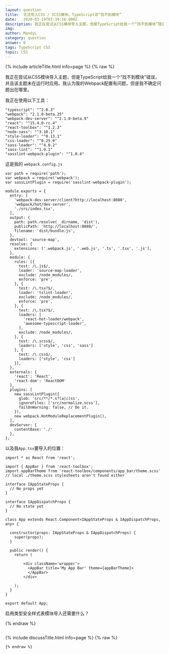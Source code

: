 ```yaml
---
layout: question
title:  无法导入CSS / SCSS模块。TypeScript说“找不到模块”
date:   2020-03-19T03:39:16.000Z
description: 我正在尝试从CSS模块导入主题，但是TypeScript给我一个“找不到模块”错误，并且该主题未在运行时应用。我认为我的Webpack配置有问题，但是我不...
img: 
author: MandyL
category: question
answer: 0
tags: TypeScript CSS
topic: CSS
---
```

<div class="article-root">
  <div class="article">
    {% include articleTitle.html info=page %}
    {% raw %}
    <div class="article-content"><p><font style="vertical-align: inherit;"><font style="vertical-align: inherit;">我正在尝试从CSS模块导入主题，但是TypeScript给我一个“找不到模块”错误，并且该主题未在运行时应用。</font><font style="vertical-align: inherit;">我认为我的Webpack配置有问题，但是我不确定问题出在哪里。</font></font></p>

<p><font style="vertical-align: inherit;"><font style="vertical-align: inherit;">我正在使用以下工具：</font></font></p>

<pre><code>"typescript": "^2.0.3"<font></font>
"webpack": "2.1.0-beta.25"<font></font>
"webpack-dev-server": "^2.1.0-beta.9"<font></font>
"react": "^15.4.0-rc.4"<font></font>
"react-toolbox": "^1.2.3"<font></font>
"node-sass": "^3.10.1"<font></font>
"style-loader": "^0.13.1"<font></font>
"css-loader": "^0.25.0"<font></font>
"sass-loader": "^4.0.2"<font></font>
"sass-lint": "^1.9.1"<font></font>
"sasslint-webpack-plugin": "^1.0.4"<font></font>
</code></pre>

<p><font style="vertical-align: inherit;"><font style="vertical-align: inherit;">这是我的 </font></font><code>webpack.config.js</code></p>

<pre><code>var path = require('path');<font></font>
var webpack = require('webpack');<font></font>
var sassLintPlugin = require('sasslint-webpack-plugin');<font></font>
<font></font>
module.exports = {<font></font>
  entry: [<font></font>
    'webpack-dev-server/client?http://localhost:8080',<font></font>
    'webpack/hot/dev-server',<font></font>
    './src/index.tsx',<font></font>
  ],<font></font>
  output: {<font></font>
    path: path.resolve(__dirname, 'dist'),<font></font>
    publicPath: 'http://localhost:8080/',<font></font>
    filename: 'dist/bundle.js',<font></font>
  },<font></font>
  devtool: 'source-map',<font></font>
  resolve: {<font></font>
    extensions: ['.webpack.js', '.web.js', '.ts', '.tsx', '.js'],<font></font>
  },<font></font>
  module: {<font></font>
    rules: [{<font></font>
      test: /\.js$/,<font></font>
      loader: 'source-map-loader',<font></font>
      exclude: /node_modules/,<font></font>
      enforce: 'pre',<font></font>
    }, {<font></font>
      test: /\.tsx?$/,<font></font>
      loader: 'tslint-loader',<font></font>
      exclude: /node_modules/,<font></font>
      enforce: 'pre',<font></font>
    }, {<font></font>
      test: /\.tsx?$/,<font></font>
      loaders: [<font></font>
        'react-hot-loader/webpack',<font></font>
        'awesome-typescript-loader',<font></font>
      ],<font></font>
      exclude: /node_modules/,<font></font>
    }, {<font></font>
      test: /\.scss$/,<font></font>
      loaders: ['style', 'css', 'sass']<font></font>
    }, {<font></font>
      test: /\.css$/,<font></font>
      loaders: ['style', 'css']<font></font>
    }],<font></font>
  },<font></font>
  externals: {<font></font>
    'react': 'React',<font></font>
    'react-dom': 'ReactDOM'<font></font>
  },<font></font>
  plugins: [<font></font>
    new sassLintPlugin({<font></font>
      glob: 'src/**/*.s?(a|c)ss',<font></font>
      ignoreFiles: ['src/normalize.scss'],<font></font>
      failOnWarning: false, // Do it.<font></font>
    }),<font></font>
    new webpack.HotModuleReplacementPlugin(),<font></font>
  ],<font></font>
  devServer: {<font></font>
    contentBase: './'<font></font>
  },<font></font>
};<font></font>
</code></pre>

<p><font style="vertical-align: inherit;"><font style="vertical-align: inherit;">以及我</font></font><code>App.tsx</code><font style="vertical-align: inherit;"><font style="vertical-align: inherit;">要导入的位置：</font></font></p>

<pre><code>import * as React from 'react';<font></font>
<font></font>
import { AppBar } from 'react-toolbox';<font></font>
import appBarTheme from 'react-toolbox/components/app_bar/theme.scss'<font></font>
// local ./theme.scss stylesheets aren't found either <font></font>
<font></font>
interface IAppStateProps {<font></font>
  // No props yet<font></font>
}<font></font>
<font></font>
interface IAppDispatchProps {<font></font>
  // No state yet<font></font>
}<font></font>
<font></font>
class App extends React.Component&lt;IAppStateProps &amp; IAppDispatchProps, any&gt; {<font></font>
<font></font>
  constructor(props: IAppStateProps &amp; IAppDispatchProps) {<font></font>
    super(props);<font></font>
  }<font></font>
<font></font>
  public render() {<font></font>
    return (<font></font>
<font></font>
        &lt;div className='wrapper'&gt;<font></font>
          &lt;AppBar title='My App Bar' theme={appBarTheme}&gt;<font></font>
          &lt;/AppBar&gt;<font></font>
        &lt;/div&gt;<font></font>
<font></font>
    );<font></font>
  }<font></font>
}<font></font>
<font></font>
export default App;<font></font>
</code></pre>

<p><font style="vertical-align: inherit;"><font style="vertical-align: inherit;">启用类型安全样式表模块导入还需要什么？</font></font></p></div>
    {% endraw %}
  </div>
  <p style="height: 0;width:0;overflow: hidden;"> 第2309篇《无法导入CSS / SCSS模块。TypeScript说“找不到模块”》来自Winter(https://github.com/aiyld/aiyld.github.io)的站点</p>
  <div class="discuss-wrapper">
    {% include discussTitle.html info=page %}
    {% raw %}
    
    {% endraw %}
  </div>
<div>
